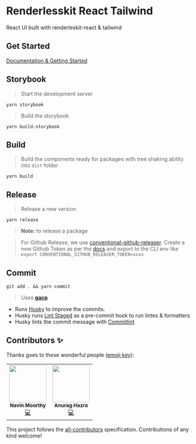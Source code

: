 # Renderlesskit React Tailwind

React UI built with renderleskit-react & tailwind

## Get Started

[Documentation & Getting Started](https://renderlesskit-react-tailwind-docs.vercel.app/docs/getting-started)

## Storybook

> Start the development server

`yarn storybook`

> Build the storybook

`yarn build-storybook`

## Build

> Build the components ready for packages with tree shaking ability into `dist`
> folder

`yarn build`

## Release

> Release a new version

`yarn release`

> **Note:** to release a package

> For Github Release, we use
> [conventional-github-releaser](https://github.com/conventional-changelog/releaser-tools/tree/master/packages/conventional-github-releaser).
> Create a new Github Token as per the
> [docs](https://github.com/conventional-changelog/releaser-tools/tree/master/packages/conventional-github-releaser#setup-token-for-cli)
> and export to the CLI env like
> `export CONVENTIONAL_GITHUB_RELEASER_TOKEN=xxxx`

## Commit

`git add . && yarn commit`

> Uses **[gacp](https://github.com/vivaxy/gacp#readme)**

- Runs [Husky](https://github.com/typicode/husky) to improve the commits.
- Husky runs [Lint Staged](https://github.com/okonet/lint-staged) as a
  pre-commit hook to run lintes & formatters
- Husky lints the commit message with
  [Commitlint](https://github.com/conventional-changelog/commitlint)

## Contributors ✨

Thanks goes to these wonderful people
([emoji key](https://allcontributors.org/docs/en/emoji-key)):

<!-- ALL-CONTRIBUTORS-LIST:START - Do not remove or modify this section -->
<!-- prettier-ignore-start -->
<!-- markdownlint-disable -->
<table>
  <tr>
    <td align="center"><a href="https://navinmoorthy.me/"><img src="https://avatars.githubusercontent.com/u/39694575?v=4?s=100" width="100px;" alt=""/><br /><sub><b>Navin Moorthy</b></sub></a><br /><a href="https://github.com/navin@timeless.co/react-components-template/commits?author=navin-moorthy" title="Code">💻</a></td>
    <td align="center"><a href="https://anuraghazra.github.io/"><img src="https://avatars.githubusercontent.com/u/35374649?v=4?s=100" width="100px;" alt=""/><br /><sub><b>Anurag Hazra</b></sub></a><br /><a href="https://github.com/navin@timeless.co/react-components-template/commits?author=anuraghazra" title="Code">💻</a></td>
  </tr>
</table>

<!-- markdownlint-restore -->
<!-- prettier-ignore-end -->

<!-- ALL-CONTRIBUTORS-LIST:END -->

This project follows the
[all-contributors](https://github.com/all-contributors/all-contributors)
specification. Contributions of any kind welcome!
